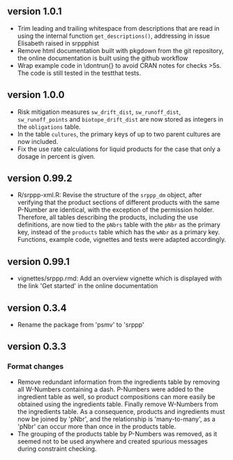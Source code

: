 ## version 1.0.1

- Trim leading and trailing whitespace from descriptions that are read in using the internal function `get_descriptions()`, addressing in issue Elisabeth raised in srppphist
- Remove html documentation built with pkgdown from the git repository, the online documentation is built using the github workflow
- Wrap example code in \dontrun{} to avoid CRAN notes for checks >5s. The code is still tested in the testthat tests.

## version 1.0.0

- Risk mitigation measures `sw_drift_dist`, `sw_runoff_dist`, `sw_runoff_points` and `biotope_drift_dist` are now stored as integers in the `obligations` table.
- In the table `cultures`, the primary keys of up to two parent cultures are now included.
- Fix the use rate calculations for liquid products for the case that only a dosage in percent is given.

## version 0.99.2

- R/srppp-xml.R: Revise the structure of the `srppp_dm` object, after verifying that the product sections of different products with the same P-Number are identical, with the exception of the permission holder. Therefore, all tables describing the products, including the use definitions, are now tied to the `pNbrs` table with the `pNbr` as the primary key, instead of the `products` table which has the `wNbr` as a primary key. Functions, example code, vignettes and tests were adapted accordingly.

## version 0.99.1

- vignettes/srppp.rmd: Add an overview vignette which is displayed with the link 'Get started' in the online documentation

## version 0.3.4

- Rename the package from 'psmv' to 'srppp'

## version 0.3.3

### Format changes

- Remove redundant information from the ingredients table by removing
  all W-Numbers containing a dash. P-Numbers were added to the ingredient
  table as well, so product compositions can more easily be obtained
  using the ingredients table. Finally remove W-Numbers from the ingredients
  table. As a consequence, products and ingredients must now be joined
  by 'pNbr', and the relationship is 'many-to-many', as a 'pNbr' can
  occur more than once in the products table.
- The grouping of the products table by P-Numbers was removed, as it
  seemed not to be used anywhere and created spurious messages during 
  constraint checking.
